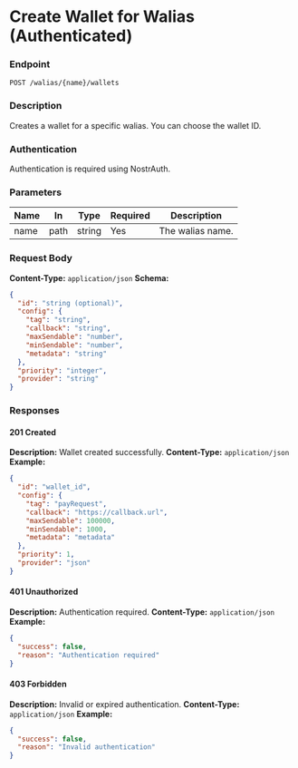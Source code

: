 # Create Wallet for Walias (Authenticated)

### Endpoint

`POST /walias/{name}/wallets`

### Description

Creates a wallet for a specific walias. You can choose the wallet ID.

### Authentication

Authentication is required using NostrAuth.

### Parameters

| Name | In   | Type   | Required | Description      |
| ---- | ---- | ------ | -------- | ---------------- |
| name | path | string | Yes      | The walias name. |

### Request Body

**Content-Type:** `application/json`
**Schema:**

```json
{
  "id": "string (optional)",
  "config": {
    "tag": "string",
    "callback": "string",
    "maxSendable": "number",
    "minSendable": "number",
    "metadata": "string"
  },
  "priority": "integer",
  "provider": "string"
}
```

### Responses

#### 201 Created

**Description:** Wallet created successfully.
**Content-Type:** `application/json`
**Example:**

```json
{
  "id": "wallet_id",
  "config": {
    "tag": "payRequest",
    "callback": "https://callback.url",
    "maxSendable": 100000,
    "minSendable": 1000,
    "metadata": "metadata"
  },
  "priority": 1,
  "provider": "json"
}
```

#### 401 Unauthorized

**Description:** Authentication required.
**Content-Type:** `application/json`
**Example:**

```json
{
  "success": false,
  "reason": "Authentication required"
}
```

#### 403 Forbidden

**Description:** Invalid or expired authentication.
**Content-Type:** `application/json`
**Example:**

```json
{
  "success": false,
  "reason": "Invalid authentication"
}
```
